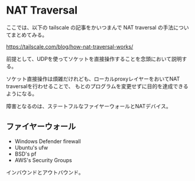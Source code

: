 # NAT Traversal

ここでは、以下の tailscale の記事をかいつまんで NAT traversal の手法についてまとめてみる。

https://tailscale.com/blog/how-nat-traversal-works/


前提として、UDPを使ってソケットを直接操作することを念頭において説明する。

ソケット直接操作は煩雑だけれども、ローカルproxyレイヤーをおいてNAT traversalを行わせることで、
もとのプログラムを変更せずに目的を達成できるようになる。


障害となるのは、ステートフルなファイヤーウォールとNATデバイス。


## ファイヤーウォール

* Windows Defender firewall
* Ubuntu's ufw
* BSD's pf
* AWS's Security Groups

インバウンドとアウトバウンド。



